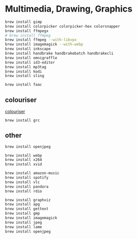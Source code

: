# Multimedia, Drawing, Graphics

```bash
brew install gimp
brew install colorpicker colorpicker-hex colorsnapper
brew install ffmpegx
# brew install ffmpeg
brew install ffmpeg --with-libvpx
brew install imagemagick --with-webp
brew install inkscape
brew install handbrake handbrakebatch handbrakecli
brew install omnigraffle
brew install id3-editor
brew install mp3tag
brew install kodi
brew install sling
```

```bash
brew install faac
```

## colouriser

[colouriser](http://kassiopeia.juls.savba.sk/~garabik/software/grc/)

```bash
brew install grc
```

## other

```bash
brew install openjpeg
```

```bash
brew install webp
brew install x264
brew install xvid
```

```bash
brew install amazon-music
brew install spotify
brew install vlc
brew install pandora
brew install rdio
```

```bash
brew install graphviz
brew install apg
brew install gettext
brew install gmp
brew install imagemagick
brew install jpeg
brew install lame
brew install openjpeg
```
